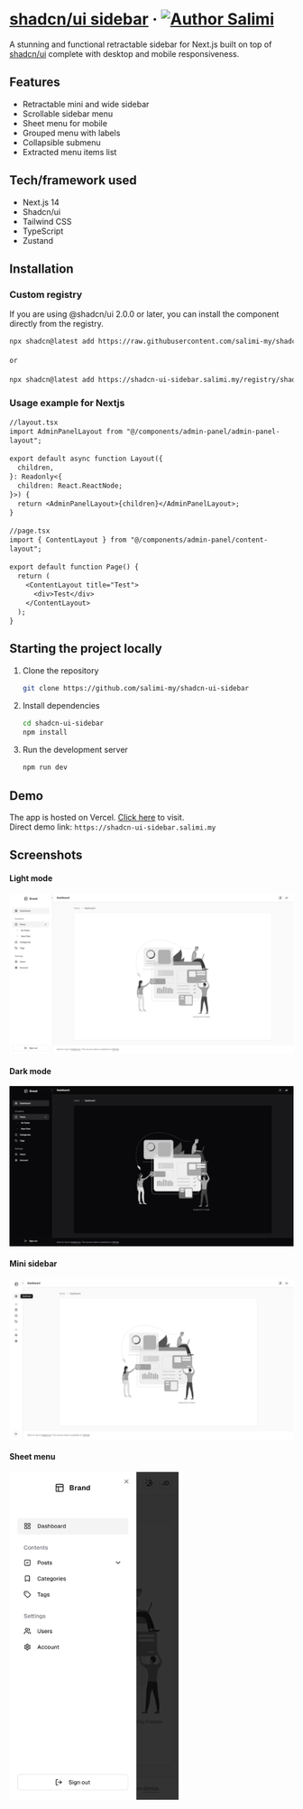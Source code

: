 # [shadcn/ui sidebar](https://shadcn-ui-sidebar.salimi.my) &middot; [![Author Salimi](https://img.shields.io/badge/Author-Salimi-%3C%3E)](https://www.salimi.my)

A stunning and functional retractable sidebar for Next.js built on top of [shadcn/ui](https://ui.shadcn.com) complete with desktop and mobile responsiveness.

## Features

- Retractable mini and wide sidebar
- Scrollable sidebar menu
- Sheet menu for mobile
- Grouped menu with labels
- Collapsible submenu
- Extracted menu items list

## Tech/framework used

- Next.js 14
- Shadcn/ui
- Tailwind CSS
- TypeScript
- Zustand

## Installation

### Custom registry

If you are using @shadcn/ui 2.0.0 or later, you can install the component directly from the registry.

```bash
npx shadcn@latest add https://raw.githubusercontent.com/salimi-my/shadcn-ui-sidebar/refs/heads/master/public/registry/shadcn-sidebar.json

or

npx shadcn@latest add https://shadcn-ui-sidebar.salimi.my/registry/shadcn-sidebar.json
```

### Usage example for Nextjs
```tsx
//layout.tsx
import AdminPanelLayout from "@/components/admin-panel/admin-panel-layout";

export default async function Layout({
  children,
}: Readonly<{
  children: React.ReactNode;
}>) {
  return <AdminPanelLayout>{children}</AdminPanelLayout>;
}

//page.tsx
import { ContentLayout } from "@/components/admin-panel/content-layout";

export default function Page() {
  return (
    <ContentLayout title="Test">
      <div>Test</div>
    </ContentLayout>
  );
}
```

## Starting the project locally

1. Clone the repository

   ```bash
   git clone https://github.com/salimi-my/shadcn-ui-sidebar
   ```

2. Install dependencies

   ```bash
   cd shadcn-ui-sidebar
   npm install
   ```

3. Run the development server

   ```bash
   npm run dev
   ```

## Demo

The app is hosted on Vercel. [Click here](https://shadcn-ui-sidebar.salimi.my) to visit.
<br>
Direct demo link: `https://shadcn-ui-sidebar.salimi.my`

## Screenshots

#### Light mode

![Light mode](/screenshots/screenshot-1.png)

#### Dark mode

![Dark mode](/screenshots/screenshot-2.png)

#### Mini sidebar

![Mini sidebar](/screenshots/screenshot-3.png)

#### Sheet menu

<img src="/screenshots/screenshot-4.png" width="300">
